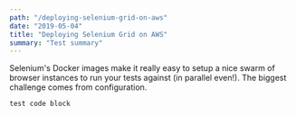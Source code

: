 ```yaml
---
path: "/deploying-selenium-grid-on-aws"
date: "2019-05-04"
title: "Deploying Selenium Grid on AWS"
summary: "Test summary"
---
```


Selenium's Docker images make it really easy to setup a nice swarm of browser instances to run your tests against (in parallel even!). The biggest challenge comes from configuration.

```
test code block
```